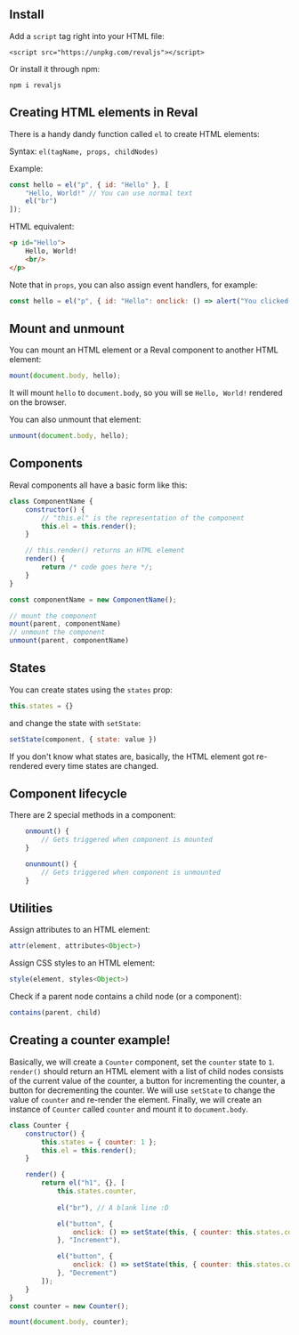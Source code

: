 ## Install
Add a `script` tag right into your HTML file:
```
<script src="https://unpkg.com/revaljs"></script>
```

Or install it through npm:

```
npm i revaljs
```

## Creating HTML elements in Reval
There is a handy dandy function called `el` to create HTML elements:

Syntax: `el(tagName, props, childNodes)`

Example:
```js
const hello = el("p", { id: "Hello" }, [
	"Hello, World!" // You can use normal text
	el("br")
]);
```

HTML equivalent:
```html
<p id="Hello">
	Hello, World!
	<br/>
</p>
```

Note that in `props`, you can also assign event handlers, for example:
```js
const hello = el("p", { id: "Hello": onclick: () => alert("You clicked me!") }, el("br"));
```

## Mount and unmount
You can mount an HTML element or a Reval component to another HTML element:
```js
mount(document.body, hello);
```

It will mount `hello` to `document.body`, so you will se `Hello, World!` rendered on the browser.

You can also unmount that element:
```js
unmount(document.body, hello);
```

## Components
Reval components all have a basic form like this:
```js
class ComponentName {
	constructor() {
		// "this.el" is the representation of the component
		this.el = this.render();
	}

	// this.render() returns an HTML element
	render() {
		return /* code goes here */;
	}
}

const componentName = new ComponentName();

// mount the component
mount(parent, componentName)
// unmount the component
unmount(parent, componentName)
```

## States
You can create states using the `states` prop:
```js
this.states = {}
```

and change the state with `setState`:
```js
setState(component, { state: value })
```

If you don't know what states are, basically, the HTML element got re-rendered every time states are changed.

## Component lifecycle
There are 2 special methods in a component:

```js
	onmount() {
		// Gets triggered when component is mounted
	}

	onunmount() {
		// Gets triggered when component is unmounted
	}
```

## Utilities
Assign attributes to an HTML element:
```js
attr(element, attributes<Object>)
```

Assign CSS styles to an HTML element:
```js
style(element, styles<Object>)
```

Check if a parent node contains a child node (or a component):
```js
contains(parent, child)
```

## Creating a counter example!
Basically, we will create a `Counter` component, set the `counter` state to `1`. `render()` should return an HTML element with a list of child nodes consists of the current value of the counter, a button for incrementing the counter, a button for decrementing the counter. We will use `setState` to change the value of `counter` and re-render the element. Finally, we will create an instance of `Counter` called `counter` and mount it to `document.body`.

```js
class Counter {
	constructor() {
		this.states = { counter: 1 };
		this.el = this.render();
	}

	render() {
		return el("h1", {}, [
			this.states.counter,
			
			el("br"), // A blank line :D

			el("button", { 
				onclick: () => setState(this, { counter: this.states.counter + 1 })
			}, "Increment"),

			el("button", { 
				onclick: () => setState(this, { counter: this.states.counter - 1 })
			}, "Decrement")
		]);
	}
}
const counter = new Counter();

mount(document.body, counter);
```
